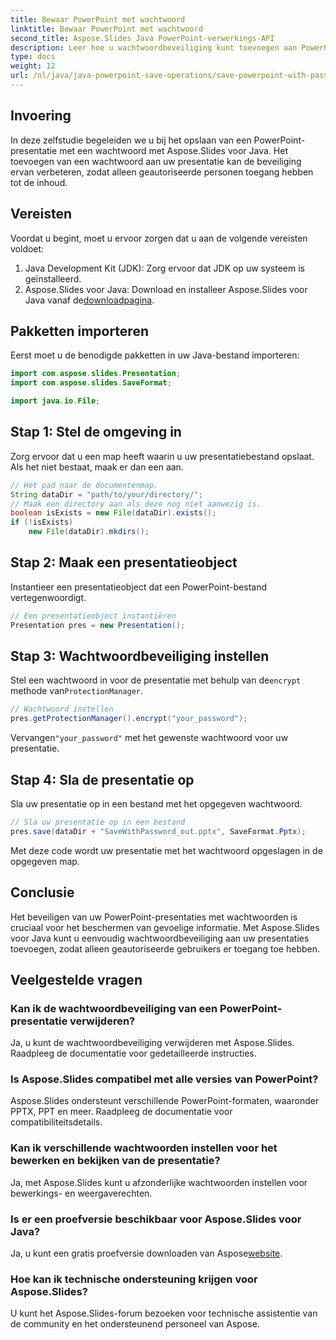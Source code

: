 ```yaml
---
title: Bewaar PowerPoint met wachtwoord
linktitle: Bewaar PowerPoint met wachtwoord
second_title: Aspose.Slides Java PowerPoint-verwerkings-API
description: Leer hoe u wachtwoordbeveiliging kunt toevoegen aan PowerPoint-presentaties met Aspose.Slides voor Java. Beveilig uw dia's met gemak.
type: docs
weight: 12
url: /nl/java/java-powerpoint-save-operations/save-powerpoint-with-password/
---
```

## Invoering
In deze zelfstudie begeleiden we u bij het opslaan van een PowerPoint-presentatie met een wachtwoord met Aspose.Slides voor Java. Het toevoegen van een wachtwoord aan uw presentatie kan de beveiliging ervan verbeteren, zodat alleen geautoriseerde personen toegang hebben tot de inhoud.
## Vereisten
Voordat u begint, moet u ervoor zorgen dat u aan de volgende vereisten voldoet:
1. Java Development Kit (JDK): Zorg ervoor dat JDK op uw systeem is geïnstalleerd.
2.  Aspose.Slides voor Java: Download en installeer Aspose.Slides voor Java vanaf de[downloadpagina](https://releases.aspose.com/slides/java/).

## Pakketten importeren
Eerst moet u de benodigde pakketten in uw Java-bestand importeren:
```java
import com.aspose.slides.Presentation;
import com.aspose.slides.SaveFormat;

import java.io.File;
```
## Stap 1: Stel de omgeving in
Zorg ervoor dat u een map heeft waarin u uw presentatiebestand opslaat. Als het niet bestaat, maak er dan een aan.
```java
// Het pad naar de documentenmap.
String dataDir = "path/to/your/directory/";
// Maak een directory aan als deze nog niet aanwezig is.
boolean isExists = new File(dataDir).exists();
if (!isExists)
    new File(dataDir).mkdirs();
```
## Stap 2: Maak een presentatieobject
Instantieer een presentatieobject dat een PowerPoint-bestand vertegenwoordigt.
```java
// Een presentatieobject instantiëren
Presentation pres = new Presentation();
```
## Stap 3: Wachtwoordbeveiliging instellen
 Stel een wachtwoord in voor de presentatie met behulp van de`encrypt` methode van`ProtectionManager`.
```java
// Wachtwoord instellen
pres.getProtectionManager().encrypt("your_password");
```
 Vervangen`"your_password"` met het gewenste wachtwoord voor uw presentatie.
## Stap 4: Sla de presentatie op
Sla uw presentatie op in een bestand met het opgegeven wachtwoord.
```java
// Sla uw presentatie op in een bestand
pres.save(dataDir + "SaveWithPassword_out.pptx", SaveFormat.Pptx);
```
Met deze code wordt uw presentatie met het wachtwoord opgeslagen in de opgegeven map.

## Conclusie
Het beveiligen van uw PowerPoint-presentaties met wachtwoorden is cruciaal voor het beschermen van gevoelige informatie. Met Aspose.Slides voor Java kunt u eenvoudig wachtwoordbeveiliging aan uw presentaties toevoegen, zodat alleen geautoriseerde gebruikers er toegang toe hebben.

## Veelgestelde vragen
### Kan ik de wachtwoordbeveiliging van een PowerPoint-presentatie verwijderen?
Ja, u kunt de wachtwoordbeveiliging verwijderen met Aspose.Slides. Raadpleeg de documentatie voor gedetailleerde instructies.
### Is Aspose.Slides compatibel met alle versies van PowerPoint?
Aspose.Slides ondersteunt verschillende PowerPoint-formaten, waaronder PPTX, PPT en meer. Raadpleeg de documentatie voor compatibiliteitsdetails.
### Kan ik verschillende wachtwoorden instellen voor het bewerken en bekijken van de presentatie?
Ja, met Aspose.Slides kunt u afzonderlijke wachtwoorden instellen voor bewerkings- en weergaverechten.
### Is er een proefversie beschikbaar voor Aspose.Slides voor Java?
 Ja, u kunt een gratis proefversie downloaden van Aspose[website](https://releases.aspose.com/).
### Hoe kan ik technische ondersteuning krijgen voor Aspose.Slides?
U kunt het Aspose.Slides-forum bezoeken voor technische assistentie van de community en het ondersteunend personeel van Aspose.